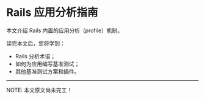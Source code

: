 # Rails 应用分析指南

本文介绍 Rails 内置的应用分析（profile）机制。

读完本文后，您将学到：

*   Rails 分析术语；
*   如何为应用编写基准测试；
*   其他基准测试方案和插件。

-----------------------------------------------------------------------------

NOTE: 本文原文尚未完工！
